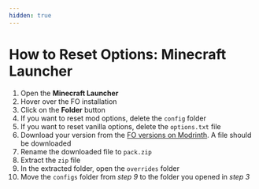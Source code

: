 ```yaml
---
hidden: true
---
```


# How to Reset Options: Minecraft Launcher

1. Open the **Minecraft Launcher**
2. Hover over the FO installation
3. Click on the **Folder** button
4. If you want to reset mod options, delete the `config` folder
5. If you want to reset vanilla options, delete the `options.txt` file
6. Download your version from the [FO versions on Modrinth](https://modrinth.com/modpack/fabulously-optimized/versions). A file should be downloaded
7. Rename the downloaded file to `pack.zip`
8. Extract the `zip` file
9. In the extracted folder, open the `overrides` folder
10. Move the `configs` folder from _step 9_ to the folder you opened in _step 3_
